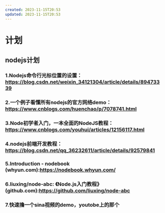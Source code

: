 ```yaml
---
created: 2023-11-15T20:53
updated: 2023-11-15T20:53
---
```

# 计划

## nodejs计划

### 1.Nodejs命令行光标位置的设置：https://blog.csdn.net/weixin_34121304/article/details/89473339

### 2.一个例子看懂所有nodejs的官方网络demo：https://www.cnblogs.com/huenchao/p/7078741.html

### 3.Node初学者入门，一本全面的NodeJS教程：https://www.cnblogs.com/youhui/articles/12156117.html

### 4.nodejs前端开发教程：https://blog.csdn.net/qq_36232611/article/details/92579841

### 5.Introduction - nodebook (whyun.com):https://nodebook.whyun.com/

### 6.liuxing/node-abc: 《Node.js入门教程》 (github.com):https://github.com/liuxing/node-abc

### 7.快速撸一个sina视频的demo，youtobe上的那个

